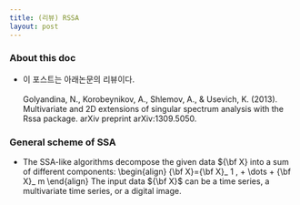 ```yaml
---
title: (리뷰) RSSA
layout: post
---
```


### About this doc
- 이 포스트는 아래논문의 리뷰이다. <br/><br/>
Golyandina, N., Korobeynikov, A., Shlemov, A., \& Usevich, K. (2013). Multivariate and 2D extensions of singular spectrum analysis with the Rssa package. arXiv preprint arXiv:1309.5050.

### General scheme of SSA 
- The SSA-like algorithms decompose the given data ${\bf X} into a sum of different components: 
\begin{align}
{\bf X}={\bf X}_ 1 , + \dots + {\bf X}_ m
\end{align}
The input data ${\bf X}$ can be a time series, a multivariate time series, or a digital image. 